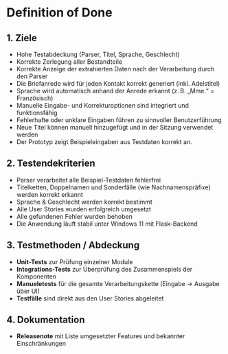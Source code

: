 # Definition of Done

## 1. Ziele

- Hohe Testabdeckung (Parser, Titel, Sprache, Geschlecht)
- Korrekte Zerlegung aller Bestandteile
- Korrekte Anzeige der extrahierten Daten nach der Verarbeitung durch den Parser
- Die Briefanrede wird für jeden Kontakt korrekt generiert (inkl. Adelstitel)
- Sprache wird automatisch anhand der Anrede erkannt (z. B. „Mme.“ = Französisch)
- Manuelle Eingabe- und Korrekturoptionen sind integriert und funktionsfähig
- Fehlerhafte oder unklare Eingaben führen zu sinnvoller Benutzerführung
- Neue Titel können manuell hinzugefügt und in der Sitzung verwendet werden
- Der Prototyp zeigt Beispieleingaben aus Testdaten korrekt an.

## 2. Testendekriterien

- Parser verarbeitet alle Beispiel-Testdaten fehlerfrei
- Titelketten, Doppelnamen und Sonderfälle (wie Nachnamenspräfixe) werden korrekt erkannt
- Sprache & Geschlecht werden korrekt bestimmt
- Alle User Stories wurden erfolgreich umgesetzt
- Alle gefundenen Fehler wurden behoben
- Die Anwendung läuft stabil unter Windows 11 mit Flask-Backend

## 3. Testmethoden / Abdeckung

- **Unit-Tests** zur Prüfung einzelner Module
- **Integrations-Tests** zur Überprüfung des Zusammenspiels der Komponenten
- **Manueletests** für die gesamte Verarbeitungskette (Eingabe → Ausgabe über UI)
- **Testfälle** sind direkt aus den User Stories abgeleitet

## 4. Dokumentation

- **Releasenote** mit Liste umgesetzter Features und bekannter Einschränkungen
